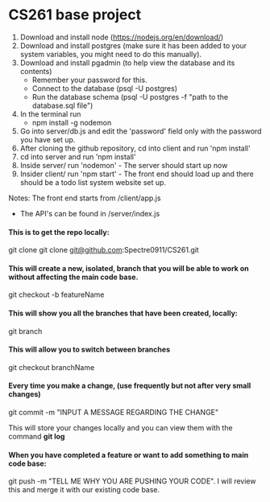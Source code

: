 # CS261 base project 

1) Download and install node (https://nodejs.org/en/download/)
2) Download and install postgres (make sure it has been added to your system variables, you might need to do this manually). 
3) Download and install pgadmin (to help view the database and its contents)
    - Remember your password for this. 
    - Connect to the database (psql -U postgres) 
    - Run the database schema (psql -U postgres -f "path to the database.sql file")
4) In the terminal run
    - npm install -g nodemon
5) Go into server/db.js and edit the 'password' field only with the password you have set up. 
6) After cloning the github repository, cd into client and run 'npm install'
7) cd into server and run 'npm install'
8) Inside server/ run 'nodemon' - The server should start up now
9) Insider client/ run 'npm start' - The front end should load up and there should be a todo list system website set up. 


Notes: The front end starts from /client/app.js
- The API's can be found in /server/index.js

#### This is to get the repo locally:
git clone git clone git@github.com:Spectre0911/CS261.git

#### This will create a new, isolated, branch that you will be able to work on without affecting the main code base.
git checkout -b featureName

#### This will show you all the branches that have been created, locally:
git branch

#### This will allow you to switch between branches
git checkout branchName

#### Every time you make a change, (use frequently but not after very small changes)
git commit -m "INPUT A MESSAGE REGARDING THE CHANGE"

This will store your changes locally and you can view them with the command **git log**

#### When you have completed a feature or want to add something to main code base:
git push -m "TELL ME WHY YOU ARE PUSHING YOUR CODE". I will review this and merge it with our existing code base.
